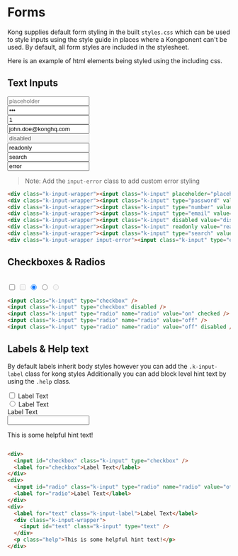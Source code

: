 # Forms

Kong supplies default form styling in the built `styles.css` which can be used to style inputs using the style guide in places where a Kongponent can't be used. By default, all form styles are included in the stylesheet.

Here is an example of html elements being styled using the including css.

## Text Inputs

<div class="spacing-container">
  <div class="k-input-wrapper"><input class="k-input" placeholder="placeholder" /></div>
  <div class="k-input-wrapper"><input class="k-input" type="password" value="123" /></div>
  <div class="k-input-wrapper"><input class="k-input" type="number" value="1"/></div>
  <div class="k-input-wrapper"><input class="k-input" type="email" value="john.doe@konghq.com"/></div>
  <div class="k-input-wrapper"><input class="k-input" disabled value="disabled"/></div>
  <div class="k-input-wrapper"><input class="k-input" readonly value="readonly"/></div>
  <div class="k-input-wrapper"><input class="k-input" type="search" value="search"/></div>
  <div class="k-input-wrapper input-error"><input class="k-input" type="email" value="error"/></div>
</div>

> Note: Add the `input-error` class to add custom error styling

```html
<div class="k-input-wrapper"><input class="k-input" placeholder="placeholder" /></div>
<div class="k-input-wrapper"><input class="k-input" type="password" value="123" /></div>
<div class="k-input-wrapper"><input class="k-input" type="number" value="1"/></div>
<div class="k-input-wrapper"><input class="k-input" type="email" value="john.doe@konghq.com"/></div>
<div class="k-input-wrapper"><input class="k-input" disabled value="disabled"/></div>
<div class="k-input-wrapper"><input class="k-input" readonly value="readonly"/></div>
<div class="k-input-wrapper"><input class="k-input" type="search" value="search"/></div>
<div class="k-input-wrapper input-error"><input class="k-input" type="email" value="error"/></div>
```

## Checkboxes & Radios

<br>
<input class="k-input" type="checkbox" />
<input class="k-input" type="checkbox" disabled />
<input class="k-input" type="radio" name="radio" value="on" checked />
<input class="k-input" type="radio" name="radio" value="off" />
<input class="k-input" type="radio" name="radio" value="off" disabled />

```html
<input class="k-input" type="checkbox" />
<input class="k-input" type="checkbox" disabled />
<input class="k-input" type="radio" name="radio" value="on" checked />
<input class="k-input" type="radio" name="radio" value="off" />
<input class="k-input" type="radio" name="radio" value="off" disabled />
```

## Labels & Help text

By default labels inherit body styles however you can add the `.k-input-label` class for kong styles
Additionally you can add block level hint text by using the `.help` class.
<div class="spacing-container">
  <div>
    <input id="checkbox" class="k-input" type="checkbox" />
    <label for="checkbox">Label Text</label>
  </div>
  <div>
    <input id="radio" class="k-input" type="radio" name="radio" value="off" />
    <label for="radio">Label Text</label>
  </div>
  <div>
    <label for="text" class="k-input-label">Label Text</label>
    <div class="k-input-wrapper">
      <input id="text" class="k-input" type="text" />
    </div>
    <p class="help">This is some helpful hint text!</p>
  </div>
</div>

```html
<div>
  <input id="checkbox" class="k-input" type="checkbox" />
  <label for="checkbox">Label Text</label>
</div>
<div>
  <input id="radio" class="k-input" type="radio" name="radio" value="off" />
  <label for="radio">Label Text</label>
</div>
<div>
  <label for="text" class="k-input-label">Label Text</label>
  <div class="k-input-wrapper">
    <input id="text" class="k-input" type="text" />
  </div>
  <p class="help">This is some helpful hint text!</p>
</div>
```

<style lang="scss">
.spacing-container {
  display: flex;
  flex-direction: column;
  gap: $kui-space-40;
}
</style>

